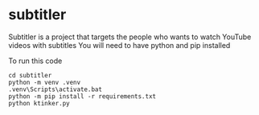 # subtitler
Subtitler is a project that targets the people who wants to watch YouTube videos with subtitles 
You will need to have python and pip installed

To run this code
```
cd subtitler
python -m venv .venv
.venv\Scripts\activate.bat
python -m pip install -r requirements.txt
python ktinker.py
```
